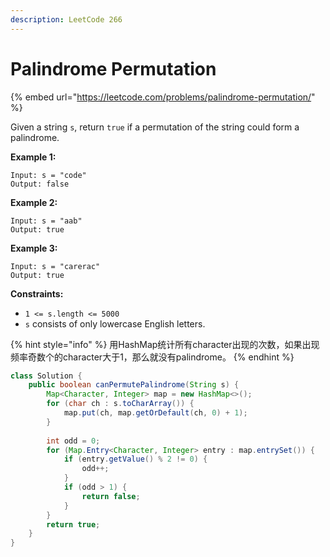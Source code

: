 ```yaml
---
description: LeetCode 266
---
```


# Palindrome Permutation

{% embed url="https://leetcode.com/problems/palindrome-permutation/" %}

Given a string `s`, return `true` if a permutation of the string could form a palindrome.

**Example 1:**

```
Input: s = "code"
Output: false
```

**Example 2:**

```
Input: s = "aab"
Output: true
```

**Example 3:**

```
Input: s = "carerac"
Output: true
```

**Constraints:**

* `1 <= s.length <= 5000`
* `s` consists of only lowercase English letters.

{% hint style="info" %}
用HashMap统计所有character出现的次数，如果出现频率奇数个的character大于1，那么就没有palindrome。
{% endhint %}

```java
class Solution {
    public boolean canPermutePalindrome(String s) {
        Map<Character, Integer> map = new HashMap<>();
        for (char ch : s.toCharArray()) {
            map.put(ch, map.getOrDefault(ch, 0) + 1);
        }
        
        int odd = 0;
        for (Map.Entry<Character, Integer> entry : map.entrySet()) {
            if (entry.getValue() % 2 != 0) {
                odd++;
            }
            if (odd > 1) {
                return false;
            }
        }
        return true;
    }
}
```
